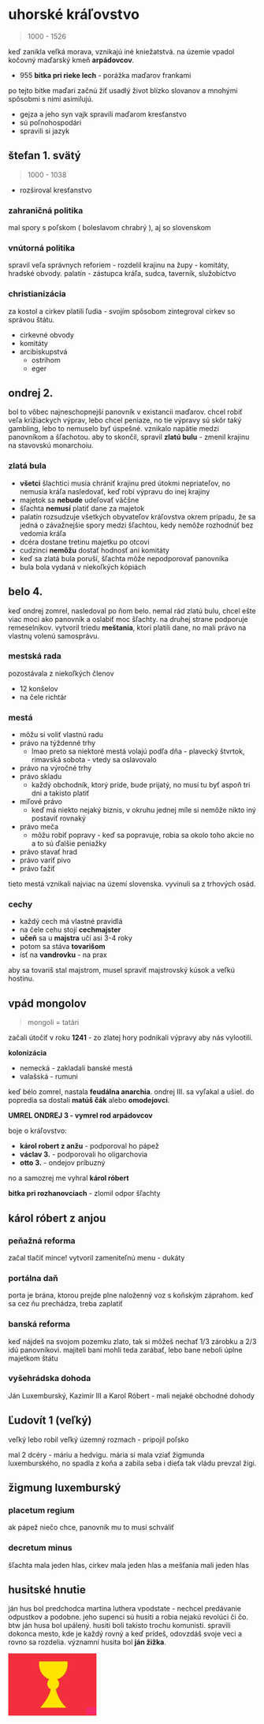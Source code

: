 # uhorské kráľovstvo

> 1000 - 1526

keď zanikla veľká morava, vznikajú iné kniežatstvá. na územie vpadol kočovný maďarský kmeň **arpádovcov**.

- 955 **bitka pri rieke lech** - porážka maďarov frankami

po tejto bitke maďari začnú žiť usadlý život blízko slovanov a mnohými spôsobmi s nimi asimilujú.

- gejza a jeho syn vajk spravili maďarom kresťanstvo
- sú poľnohospodári
- spravili si jazyk

## štefan 1. svätý

> 1000 - 1038

- rozširoval kresťanstvo

### zahraničná politika

mal spory s poľskom ( boleslavom chrabrý ), aj so slovenskom

### vnútorná politika

spravil veľa správnych reforiem - rozdelil krajinu na župy - komitáty, hradské obvody. palatín - zástupca kráľa, sudca, taverník, služobíctvo

### christianizácia

za kostol a cirkev platili ľudia - svojím spôsobom zintegroval cirkev so správou štátu.

- cirkevné obvody
- komitáty
- arcibiskupstvá
  - ostrihom
  - eger

## ondrej 2.

bol to vôbec najneschopnejší panovník v existancii maďarov. chcel robiť veľa križiackych výprav, lebo chcel peniaze, no tie výpravy sú skôr taký gambling, lebo to nemuselo byť úspešné. vznikalo napätie medzi panovníkom a šľachotou. aby to skončil, spravil **zlatú bulu** - zmenil krajinu na stavovskú monarchoiu.

### zlatá bula

- **všetci** šlachtici musia chrániť krajinu pred útokmi nepriateľov, no nemusia kráľa nasledovať, keď robí výpravu do inej krajiny
- majetok sa **nebude** udeľovať väčšne
- šľachta **nemusí** platiť dane za majetok
- palatín rozsudzuje všetkých obyvateľov kráľovstva okrem prípadu, že sa jedná o závažnejšie spory medzi šľachtou, kedy nemôže rozhodnúť bez vedomia kráľa
- dcéra dostane tretinu majetku po otcovi
- cudzinci **nemôžu** dostať hodnosť ani komitáty
- keď sa zlatá bula poruší, šľachta môže nepodporovať panovníka
- bula bola vydaná v niekoľkých kópiách

## belo 4.

keď ondrej zomrel, nasledoval po ňom belo. nemal rád zlatú bulu, chcel ešte viac moci ako panovník a oslabiť moc šľachty. na druhej strane podporuje remeselníkov. vytvoril triedu **meštania**, ktorí platili dane, no mali právo na vlastnų volenú samosprávu.

### mestská rada

pozostávala z niekoľkých členov

- 12 konšelov
- na čele richtár

### mestá

- môžu si voliť vlastnú radu
- právo na týždenné trhy
  - lmao preto sa niektoré mestá volajú podľa dňa - plavecký štvrtok, rimavská sobota - vtedy sa oslavovalo
- právo na výročné trhy
- právo skladu
  - každý obchodník, ktorý príde, bude prijatý, no musí tu byť aspoň tri dni a takisto platiť
- míľové právo
  - keď má niekto nejaký biznis, v okruhu jednej míle si nemôže nikto iný postaviť rovnaký
- právo meča
  - môžu robiť popravy - keď sa popravuje, robia sa okolo toho akcie no a to sú ďalšie peniažky
- právo stavať hrad
- právo variť pivo
- právo ťažiť

tieto mestá vznikali najviac na území slovenska. vyvinuli sa z trhových osád.

### cechy

- každý cech má vlastné pravidlá
- na čele cehu stojí **cechmajster**
- **učeň** sa u **majstra** učí asi 3-4 roky
- potom sa stáva **tovarišom**
- ísť na **vandrovku** - na prax

aby sa tovariš stal majstrom, musel spraviť majstrovský kúsok a veľkú hostinu.

## vpád mongolov

> mongoli = tatári

začali útočiť v roku **1241** - zo zlatej hory podnikali výpravy aby nás vylootili. 

**kolonizácia**

- nemecká - zakladali banské mestá
- valašská - rumuni

keď bélo zomrel, nastala **feudálna anarchia**.
ondrej III. sa vyľakal a ušiel.
do popredia sa dostali **matúš čák** alebo **omodejovci**.

**UMREL ONDREJ 3 - vymrel rod arpádovcov**

boje o kráľovstvo:

- **károl robert z anžu** - podporoval ho pápež
- **václav 3.** - podporovali ho oligarchovia
- **otto 3.** - ondejov príbuzný

no a samozrej me vyhral **károl róbert**

**bitka pri rozhanovciach** - zlomil odpor šľachty

## károl róbert z anjou

### peňažná reforma

začal tlačiť mince! vytvoril zameniteľnú menu - dukáty

### portálna daň

porta je brána, ktorou prejde plne naloženný voz s koňským záprahom. keď sa cez ňu prechádza, treba zaplatiť

### banská reforma

keď nájdeš na svojom pozemku zlato, tak si môžeš nechať 1/3 zárobku a 2/3 idú panovníkovi. majiteli baní mohli teda zarábať, lebo bane neboli úplne majetkom štátu

### vyšehrádska dohoda

Ján Luxemburský, Kazimír III a Karol Róbert - mali nejaké obchodné dohody

## Ľudovít 1 (veľký)

veľký lebo robil veľký územný rozmach - pripojil poľsko

mal 2 dcéry - máriu a hedvigu. mária si mala vziať žigmunda luxemburského, no spadla z koňa a zabila seba i dieťa tak vládu prevzal žigi.

## žigmung luxemburský

### placetum regium

ak pápež niečo chce, panovník mu to musí schváliť

### decretum minus

šľachta mala jeden hlas, cirkev mala jeden hlas a mešťania mali jeden hlas

## husitské hnutie

ján hus bol predchodca martina luthera vpodstate - nechcel predávanie odpustkov a podobne. jeho supenci sú husiti a robia nejakú revolúci či čo. btw ján husa bol upálený. husiti boli takisto trochu komunisti. spravili dokonca mesto, kde je každý rovný a keď prídeš, odovzdáš svoje veci a rovno sa rozdelia. významní husita bol **ján žižka**. 

![husitská vlajka](16368.png)
